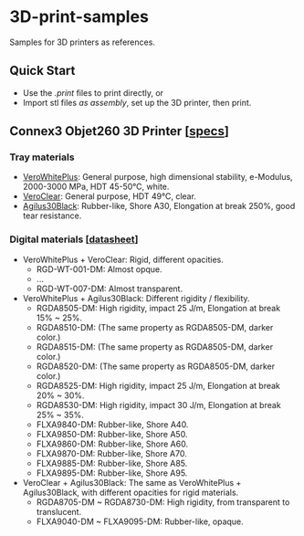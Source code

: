 # 3D-print-samples
Samples for 3D printers as references.

## Quick Start
- Use the _.print_ files to print directly, or
- Import stl files _as assembly_, set up the 3D printer, then print.

## Connex3 Objet260 3D Printer [[specs](https://www.stratasys.com/3d-printers/objet260-connex3)]

### Tray materials
- [VeroWhitePlus](https://www.stratasys.com/materials/search/vero): General purpose, high dimensional stability, e-Modulus, 2000-3000 MPa, HDT 45-50&deg;C, white.
- [VeroClear](https://www.stratasys.com/materials/search/veroclear): General purpose, HDT 49&deg;C, clear.
- [Agilus30Black](https://www.stratasys.com/materials/search/agilus30): Rubber-like, Shore A30, Elongation at break 250%, good tear resistance. 

### Digital materials [[datasheet](./res/MSS_PJ_DigitalMaterialsDataSheet_0617a.pdf)]
- VeroWhitePlus + VeroClear: Rigid, different opacities.
  - RGD-WT-001-DM: Almost opque. 
  - ...
  - RGD-WT-007-DM: Almost transparent. 
- VeroWhitePlus + Agilus30Black: Different rigidity / flexibility.
  - RGDA8505-DM: High rigidity, impact 25 J/m, Elongation at break 15% ~ 25%. 
  - RGDA8510-DM: (The same property as RGDA8505-DM, darker color.)
  - RGDA8515-DM: (The same property as RGDA8505-DM, darker color.)
  - RGDA8520-DM: (The same property as RGDA8505-DM, darker color.)
  - RGDA8525-DM: High rigidity, impact 25 J/m, Elongation at break 20% ~ 30%.
  - RGDA8530-DM: High rigidity, impact 30 J/m, Elongation at break 25% ~ 35%.
  - FLXA9840-DM: Rubber-like, Shore A40.
  - FLXA9850-DM: Rubber-like, Shore A50.
  - FLXA9860-DM: Rubber-like, Shore A60.
  - FLXA9870-DM: Rubber-like, Shore A70.
  - FLXA9885-DM: Rubber-like, Shore A85.
  - FLXA9895-DM: Rubber-like, Shore A95.
- VeroClear + Agilus30Black: The same as VeroWhitePlus + Agilus30Black, with different opacities for rigid materials. 
  - RGDA8705-DM ~ RGDA8730-DM: High rigidity, from transparent to translucent.
  - FLXA9040-DM ~ FLXA9095-DM: Rubber-like, opaque. 
